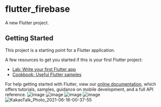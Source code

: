 # flutter_firebase

A new Flutter project.

## Getting Started

This project is a starting point for a Flutter application.

A few resources to get you started if this is your first Flutter project:

- [Lab: Write your first Flutter app](https://flutter.dev/docs/get-started/codelab)
- [Cookbook: Useful Flutter samples](https://flutter.dev/docs/cookbook)

For help getting started with Flutter, view our
[online documentation](https://flutter.dev/docs), which offers tutorials,
samples, guidance on mobile development, and a full API reference.
![image](https://user-images.githubusercontent.com/76116371/122082515-078cea80-ce3b-11eb-9775-41263ce73246.png)
![image](https://user-images.githubusercontent.com/76116371/122082533-0b207180-ce3b-11eb-9448-08189b7c594b.png)
![image](https://user-images.githubusercontent.com/76116371/122082554-0d82cb80-ce3b-11eb-86f4-9a0f0da20157.png)
![image](https://user-images.githubusercontent.com/76116371/122082567-11165280-ce3b-11eb-92e8-34814f3c5435.png)
![KakaoTalk_Photo_2021-06-16-00-37-55](https://user-images.githubusercontent.com/76116371/122082640-21c6c880-ce3b-11eb-9696-a3485f1956f5.jpeg)
